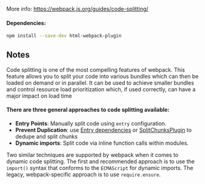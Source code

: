 More info: https://webpack.js.org/guides/code-splitting/

#### Dependencies:
```bash
npm install --save-dev html-webpack-plugin
```

## Notes
Code splitting is one of the most compelling features of webpack. This feature allows you to split your
code into various bundles which can then be loaded on demand or in parallel. It can be used to achieve smaller
bundles and control resource load prioritization which, if used correctly, can have a major impact on load time

#### There are three general approaches to code splitting available:
- **Entry Points**: Manually split code using `entry` configuration.
- **Prevent Duplication**: use [Entry dependencies](https://webpack.js.org/configuration/entry-context/#dependencies) or [SplitChunksPlugin](https://webpack.js.org/plugins/split-chunks-plugin/)
to dedupe and split chunks
- **Dynamic imports**: Split code via inline function calls within modules.

Two similar techniques are supported by webpack when it comes to dynamic code splitting.
The first and recommended approach is to use the `import()` syntax that conforms to the `ECMAScript` for dynamic imports.
The legacy, webpack-specific approach is to use `require.ensure`.
